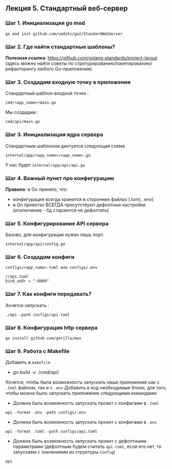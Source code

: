 ## Лекция 5. Стандартный веб-сервер

### Шаг 1. Инициализация go mod
```
go mod init github.com/vadshi/go2/StandardWebServer
```

### Шаг 2. Где найти стандартные шаблоны?
**Полезная ссылка**: https://github.com/golang-standards/project-layout (здесь можно найти советы по стрктурированию/пакетированию/рефакторингу любого Go-приложения)

### Шаг 3. Создадим входную точку в приложение
Стандартный шаблон входной точки :
```
cmd/<app_name>/main.go
```
Мы создадим :
```
cmd/api/main.go
```

### Шаг 3. Инициализация ядра сервера
Стандартным шаблоном диктуется следующая схема
```
internal/app/<app_name>/<app_name>.go
```
У нас будет ```internal/app/api/api.go```

### Шаг 4. Важный пункт про конфигурацию
**Правило**: в Go принято, что:
* конфигурация всегда хранится в сторонних файлах (.toml, .env) 
* в Go проектах ВСЕГДА присутствуют дефолтные настройки (исключение - бд стараются не дефолтить)

### Шаг 5. Конфигурирование API сервера
Базово, для конфигурация нужен лишь порт.
```
internal/app/api/config.go
```

### Шаг 6. Создадим конфиги 
```
configs/<app_name>.toml или configs/.env
```

```
//api.toml
bind_addr = ":8080"
```

### Шаг 7. Как конфиги передавать?
Хочется запускать :
```
./api -path configs/api.toml
```

### Шаг 8. Конфигурация http сервера
```
go install github.com/gorilla/mux
```

### Шаг 9. Работа с Makefile
Добавить в ```makefile```
* go build -v ./cmd/api/


Хочется, чтобы была возможность запускать наше приложение как с ```.toml``` файлом, так и с ```.env```
Добавить в код необходимые блоки, для того, чтобы можно было запускать приложение следующими командами:
* Должна быть возможность запускать проект с конфигами в ```.toml```
```
api -format .env -path configs/.env
```
* Должна быть возможность запускать проект с конфигами в ```.env```
```
api -format .toml -path configs/api.toml
```
* Должна быть возможность запускать проект с дефолтными параметрами (дефолтным будем считать ```api.toml```, если его нет, то запускаем с значениями из структуры ```Config```)
```
api
```